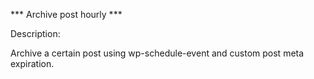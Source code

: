*** Archive post hourly ***


Description: <br>

Archive a certain post using wp-schedule-event and custom post meta expiration.
